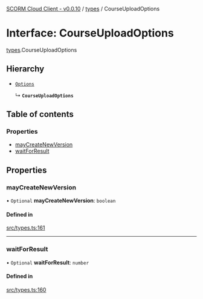 [SCORM Cloud Client - v0.0.10](../README.md) / [types](../modules/types.md) / CourseUploadOptions

# Interface: CourseUploadOptions

[types](../modules/types.md).CourseUploadOptions

## Hierarchy

- [`Options`](types.Options.md)

  ↳ **`CourseUploadOptions`**

## Table of contents

### Properties

- [mayCreateNewVersion](types.CourseUploadOptions.md#maycreatenewversion)
- [waitForResult](types.CourseUploadOptions.md#waitforresult)

## Properties

### mayCreateNewVersion

• `Optional` **mayCreateNewVersion**: `boolean`

#### Defined in

[src/types.ts:161](https://github.com/distributhor/scormcloud-client/blob/e172d5e/src/types.ts#L161)

___

### waitForResult

• `Optional` **waitForResult**: `number`

#### Defined in

[src/types.ts:160](https://github.com/distributhor/scormcloud-client/blob/e172d5e/src/types.ts#L160)
